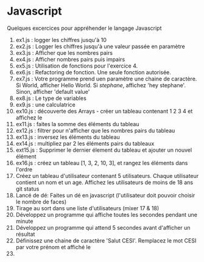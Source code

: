 # Javascript
Quelques excercices pour appréhender le langage Javascript

1. ex1.js : logger les chiffres jusqu'à 10
2. ex2.js : Logger les chiffres jusqu'à une valeur passée en paramètre
3. ex3.js : Afficher que les nombres pairs
4. ex4.js : Afficher nombres pairs puis impairs
5. ex5.js : Utilisation de fonctions pour l'exercice 4.
6. ex6.js : Refactoring de fonction. Une seule fonction autorisée.
7. ex7.js : Votre programme prend uen paramètre une chaine de caractère. Si World, afficher Hello World. Si _stephane_, affichez 'hey stephane'. Sinon, afficher 'default value' 
8. ex8.js : Le type de variables
9. ex9.js : une calculatrice 
10. ex10.js : découverte des Arrays - créer un tableau contenant 1 2 3 4 et affichez le
11. ex11.js : faites la somme des éléments du tableau  
12. ex12.js : filtrer pour n'afficher que les nombres pairs du tableau  
13. ex13.js : inversez les éléments du tableau  
14. ex14.js : multipliez par 2 les éléments pairs du tableaux 
15. ext15.js : Supprimer le dernier élement du tableau et ajouter un nouvel élément
16. ex16.js : créez un tableau [1, 3, 2, 10, 3], et rangez les éléments dans l'ordre
17. Créez un tableau d'utilisateur contenant 5 utilisateurs. Chaque utilisateur contient un nom et un age. Affichez les utilisateurs de moins de 18 ans git status
18. Lancé de dé: Faites un dé en javascript (l'utilisateur doit pouvoir choisir le nombre de faces)
19. Tirage au sort dans une liste d'utilisateurs (mixer 17 & 18)
20. Développez un programme qui affiche toutes les secondes pendant une minute
21. Développez un programme qui attend 5 secondes avant d'afficher un résultat
22. Définissez une chaine de caractère 'Salut CESI'. Remplacez le mot CESI par votre prénom et affiché le
23. 
